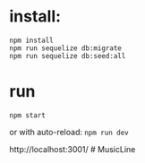 # install:

```
npm install
npm run sequelize db:migrate
npm run sequelize db:seed:all
```

# run

```
npm start
```
or with auto-reload: `npm run dev`

http://localhost:3001/
#   M u s i c L i n e  
 